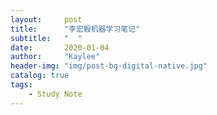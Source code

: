```yaml
---
layout:     post
title:      "李宏毅机器学习笔记"
subtitle:   "  "
date:       2020-01-04
author:     "Kaylee"
header-img: "img/post-bg-digital-native.jpg"
catalog: true
tags:
    - Study Note
---
```

